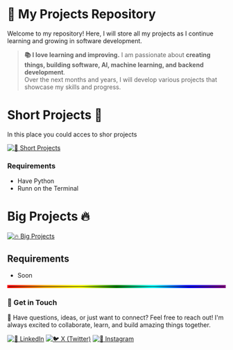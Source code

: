 # 🚀 My Projects Repository  

Welcome to my repository! Here, I will store all my projects as I continue learning and growing in software development.  

> **📚 I love learning and improving.** I am passionate about **creating things, building software, AI, machine learning, and backend development**.  
> Over the next months and years, I will develop various projects that showcase my skills and progress.  

# Short Projects 🔵
In this place you could acces to shor projects

[![🔹 Short Projects](https://img.shields.io/badge/🔹-Short_Projects-blue?style=for-the-badge)](https://github.com/JuanAcevedo08/AllProjects/tree/21f81b629c7e70cff4ea69626467d5fea75b7c55/Short%20Exercise)

### Requirements
  
  - Have Python
  - Runn on the Terminal


# Big Projects 🔥

[![🔥 Big Projects](https://img.shields.io/badge/🔥-Big_Projects-red?style=for-the-badge)](https://github.com/JuanAcevedo08/AllProjects#-big-projects)

## Requirements
  - Soon

<hr style="border: 3px solid; border-image: linear-gradient(90deg, red, orange, yellow, green, cyan, blue, purple) 1;">


### 📩 Get in Touch  

🚀 Have questions, ideas, or just want to connect? Feel free to reach out! I'm always excited to collaborate, learn, and build amazing things together.  

[![💼 LinkedIn](https://img.shields.io/badge/-LinkedIn-blue?style=for-the-badge&logo=linkedin)](https://www.linkedin.com/in/juan-david-acevedo-ba0242339/)
[![🐦 X (Twitter)](https://img.shields.io/badge/-X-black?style=for-the-badge&logo=twitter)](https://twitter.com/JuanAcevedo008)
[![📸 Instagram](https://img.shields.io/badge/-Instagram-purple?style=for-the-badge&logo=instagram)](https://www.instagram.com/juan._.894/)

